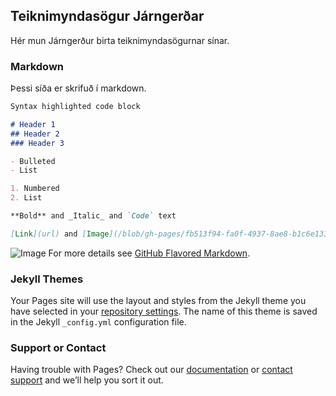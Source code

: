 ## Teiknimyndasögur Járngerðar

Hér mun Járngerður birta teiknimyndasögurnar sínar.

### Markdown

Þessi síða er skrifuð í markdown.

```markdown
Syntax highlighted code block

# Header 1
## Header 2
### Header 3

- Bulleted
- List

1. Numbered
2. List

**Bold** and _Italic_ and `Code` text

[Link](url) and [Image](/blob/gh-pages/fb513f94-fa0f-4937-8ae8-b1c6e1336a85.jpg)
```
![Image](/blob/gh-pages/fb513f94-fa0f-4937-8ae8-b1c6e1336a85.jpg)
For more details see [GitHub Flavored Markdown](https://guides.github.com/features/mastering-markdown/).

### Jekyll Themes

Your Pages site will use the layout and styles from the Jekyll theme you have selected in your [repository settings](https://github.com/thorgnyr/j-cartoon/settings). The name of this theme is saved in the Jekyll `_config.yml` configuration file.

### Support or Contact

Having trouble with Pages? Check out our [documentation](https://docs.github.com/categories/github-pages-basics/) or [contact support](https://support.github.com/contact) and we’ll help you sort it out.
